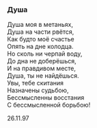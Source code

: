 ### Душа

Душа моя в метаньях,  
Душа на части рвётся,  
Как будто моё счастье  
Опять на дне колодца.  
Но сколь ни черпай воду,  
До дна не доберёшься,  
И на правдивом месте,  
Душа, ты не найдёшься.  
Увы, тебе скитания  
Назначены судьбою,  
Бессмысленны восстания  
С бессмысленной борьбою!

26.11.97
